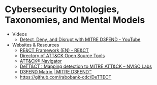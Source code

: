# Cybersecurity Ontologies, Taxonomies, and Mental Models

- Videos
    - [Detect, Deny, and Disrupt with MITRE D3FEND - YouTube](https://www.youtube.com/watch?v=f1m-xTrWdMc)
- Websites & Resources
    - [RE&CT Framework (EN) - RE&CT](https://atc-project.github.io/atc-react/)
    - [Directory of ATT&CK Open Source Tools](https://www.attack-community.org/directory/)
    - [ATT&CK® Navigator](https://mitre-attack.github.io/attack-navigator/)
    - [DeTT&CT : Mapping detection to MITRE ATT&CK – NVISO Labs](https://blog.nviso.eu/2022/03/09/dettct-mapping-detection-to-mitre-attck/)
    - [D3FEND Matrix | MITRE D3FEND™](https://d3fend.mitre.org/)
    - https://github.com/rabobank-cdc/DeTTECT